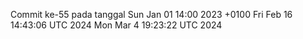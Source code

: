 Commit ke-55 pada tanggal Sun Jan 01 14:00 2023 +0100
Fri Feb 16 14:43:06 UTC 2024
Mon Mar  4 19:23:22 UTC 2024
